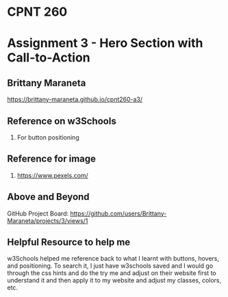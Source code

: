 # CPNT 260

# Assignment 3 - Hero Section with Call-to-Action

## Brittany Maraneta

https://brittany-maraneta.github.io/cpnt260-a3/

## Reference on w3Schools

1. For button positioning

## Reference for image

1. https://www.pexels.com/

## Above and Beyond

GitHub Project Board: https://github.com/users/Brittany-Maraneta/projects/3/views/1

## Helpful Resource to help me

w3Schools helped me reference back to what I learnt with buttons, hovers, and positioning. To search it, I just have w3schools saved and I would go through the css hints and do the try me and adjust on their website first to understand it and then apply it to my website and adjust my classes, colors, etc.
